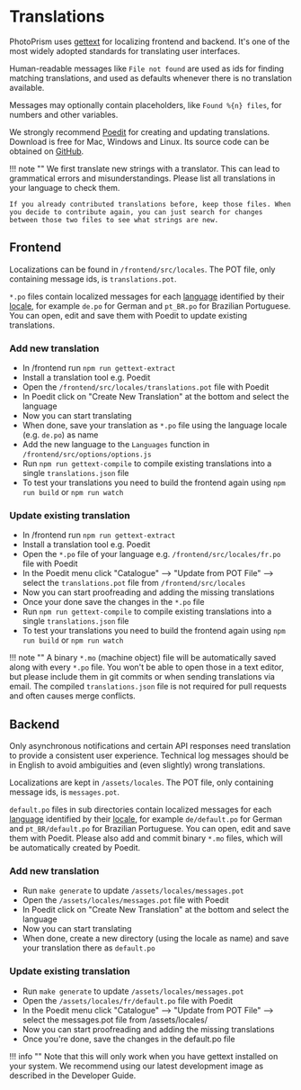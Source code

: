 # Translations

PhotoPrism uses [gettext](https://en.wikipedia.org/wiki/Gettext) for localizing frontend and backend.
It's one of the most widely adopted standards for translating user interfaces.
 
Human-readable messages like `File not found` are used as ids for finding matching translations, 
and used as defaults whenever there is no translation available.

Messages may optionally contain placeholders, like `Found %{n} files`, for numbers and 
other variables.

We strongly recommend [Poedit](https://poedit.net/download) for creating and updating translations.
Download is free for Mac, Windows and Linux.
Its source code can be obtained on [GitHub](https://github.com/vslavik/poedit).

!!! note ""
    We first translate new strings with a translator. This can lead to grammatical errors and misunderstandings. Please list all translations in your language to check them.
    
    If you already contributed translations before, keep those files. When you decide to contribute again, you can just search for changes between those two files to see what strings are new. 

## Frontend ##

Localizations can be found in `/frontend/src/locales`. The POT file, only containing message ids, 
is `translations.pot`.

`*.po` files contain localized messages for each 
[language](https://www.gnu.org/software/gettext/manual/html_node/Usual-Language-Codes.html)
identified by their [locale](https://www.gnu.org/software/gettext/manual/html_node/Locale-Names.html), 
for example `de.po` for German and `pt_BR.po` for Brazilian Portuguese.
You can open, edit and save them with Poedit to update existing translations.

### Add new translation ###
- In /frontend run `npm run gettext-extract`
- Install a translation tool e.g. Poedit
- Open the `/frontend/src/locales/translations.pot` file with Poedit
- In Poedit click on "Create New Translation" at the bottom and select the language
- Now you can start translating
- When done, save your translation as `*.po` file using the language locale (e.g. `de.po`) as name
- Add the new language to the `Languages` function in  `/frontend/src/options/options.js`
- Run `npm run gettext-compile` to compile existing translations into a single `translations.json` file
- To test your translations you need to build the frontend again using `npm run build` or `npm run watch`


### Update existing translation ###
- In /frontend run `npm run gettext-extract`
- Install a translation tool e.g. Poedit
- Open the `*.po` file of your language e.g. `/frontend/src/locales/fr.po` file with Poedit
- In the Poedit menu click "Catalogue" --> "Update from POT File" --> select the `translations.pot` file from `/frontend/src/locales`
- Now you can start proofreading and adding the missing translations
- Once your done save the changes in the `*.po` file
- Run `npm run gettext-compile` to compile existing translations into a single `translations.json` file
- To test your translations you need to build the frontend again using `npm run build` or `npm run watch`

!!! note ""
    A binary `*.mo` (machine object) file will be automatically saved along with every `*.po` file. 
    You won't be able to open those in a text editor, but please include them in git commits or when sending
    translations via email. The compiled `translations.json` file is not required for pull requests 
    and often causes merge conflicts.
    
## Backend ##

Only asynchronous notifications and certain API responses need translation to provide a 
consistent user experience.
Technical log messages should be in English to avoid ambiguities and (even slightly) wrong translations. 

Localizations are kept in `/assets/locales`. The POT file, only containing message ids, is `messages.pot`.

`default.po` files in sub directories contain localized messages for each 
[language](https://www.gnu.org/software/gettext/manual/html_node/Usual-Language-Codes.html)
identified by their [locale](https://www.gnu.org/software/gettext/manual/html_node/Locale-Names.html), 
for example `de/default.po` for German and `pt_BR/default.po` for Brazilian Portuguese. 
You can open, edit and save them with Poedit. Please also add and commit binary `*.mo` files, 
which will be automatically created by Poedit.


### Add new translation ###
- Run `make generate` to update `/assets/locales/messages.pot`
- Open the `/assets/locales/messages.pot` file with Poedit
- In Poedit click on "Create New Translation" at the bottom and select the language
- Now you can start translating
- When done, create a new directory (using the locale as name) and save your translation there as `default.po`

### Update existing translation ###
- Run `make generate` to update `/assets/locales/messages.pot`
- Open the `/assets/locales/fr/default.po` file with Poedit
- In the Poedit menu click "Catalogue" --> "Update from POT File" --> select the messages.pot file from /assets/locales/
- Now you can start proofreading and adding the missing translations
- Once you're done, save the changes in the default.po file

!!! info ""
    Note that this will only work when you have gettext installed on your system.
    We recommend using our latest development image as described in the Developer Guide.


